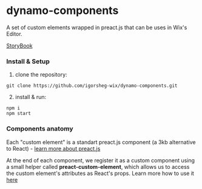 # dynamo-components

A set of custom elements wrapped in preact.js that can be uses in Wix's Editor.

[StoryBook](http://ds.wixps.com/storybook)

### Install & Setup

1. clone the repository:
```
git clone https://github.com/igorsheg-wix/dynamo-components.git
```
2. install & run: 
```
npm i
npm start
```

### Components anatomy 

Each "custom element" is a standart preact.js component (a 3kb alternative to React) - [learn more about preact.js](https://github.com/preactjs/preact)

At the end of each component, we register it as a custom component using a small helper called **preact-custom-element**, which allows us to access the custom element's attributes as React's props. Learn more how to use it [here](https://github.com/preactjs/preact-custom-element)
